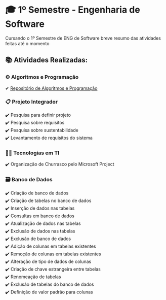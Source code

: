 # 🎓 1º Semestre - Engenharia de Software

Cursando o 1º Semestre de ENG de Software breve resumo das atividades feitas até o momento

## 📚 Atividades Realizadas:

### ⚙️ Algoritmos e Programação

✔ [Repositório de Algoritmos e Programação](https://github.com/lucaxaviers/Primeiro-Semestre-ENG-de-Software/tree/main/AlgoritmosdePrograma%C3%A7%C3%A3o)

### 📋 Projeto Integrador  

✔️ Pesquisa para definir projeto  
✔️ Pesquisa sobre requisitos  
✔️ Pesquisa sobre sustentabilidade  
✔️ Levantamento de requisitos do sistema  

### 🧑‍💻 Tecnologias em TI

✔️ Organização de Churrasco pelo Microsoft Project

### 🗃️ Banco de Dados  

✔️ Criação de banco de dados  
✔️ Criação de tabelas no banco de dados  
✔️ Inserção de dados nas tabelas  
✔️ Consultas em banco de dados  
✔️ Atualização de dados nas tabelas  
✔️ Exclusão de dados nas tabelas  
✔️ Exclusão de banco de dados  
✔️ Adição de colunas em tabelas existentes  
✔️ Remoção de colunas em tabelas existentes  
✔️ Alteração de tipo de dados de colunas  
✔️ Criação de chave estrangeira entre tabelas  
✔️ Renomeação de tabelas  
✔️ Exclusão de tabelas do banco de dados  
✔️ Definição de valor padrão para colunas  
